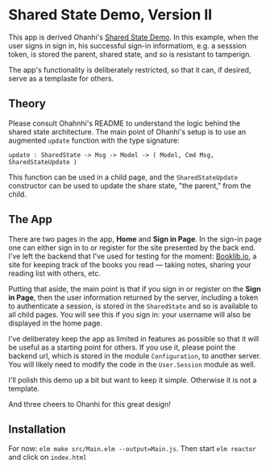# Shared State Demo, Version II

This app is derived Ohanhi's [Shared State Demo](https://github.com/ohanhi/elm-shared-state).  In this example, when the user signs in sign in, his successful sign-in informatiom, e.g. a sesssion token, is stored the parent, shared state, and so is resistant to tamperign.

The app's functionality is deliberately restricted, so that it can, if desired, serve as a templaste for others.

## Theory

Please consult Ohahnhi's README to understand the logic behind the shared state architecture.  The main point of Ohanhi's setup is to use an augmented `update` function with the type signature:

```
update : SharedState -> Msg -> Model -> ( Model, Cmd Msg, SharedStateUpdate )

```

This function can be used in a child page, and the `SharedStateUpdate` constructor can be used to update the share state, "the parent," from the child.

## The App

There are two pages in the app, **Home** and **Sign in Page**.  In the sign-in page one can either sign in to or register for the site presented by the back  end.  I've left the backend that I've used for testing for the moment: [Booklib.io](https://booklib.io), a site for keeping track of the books you read — taking notes, sharing your reading list with others, etc.

Putting that aside, the main point is that if you sign in or register on the **Sign in Page**, then the user information returned by the server, including a token to authenticate a session, is stored in the `SharedState` and so is available to all child pages.  You will see this if you sign in: your username will also be displayed in the home page.

I've deliberatey keep the app as limited in features as possible so that  it will be useful as a starting point for others.  If you use it,
please point the backend url, which is stored in the module `Configuration`, to another server.  You will likely need to modify the code in the `User.Session` module as well.


I'll polish this demo up a bit but want to keep it simple.  Otherwise it is not a template.

And three cheers to Ohanhi for this great design!


## Installation

For now: `elm make src/Main.elm --output=Main.js`.  Then start `elm reactor` and click on `index.html`
